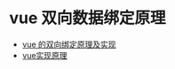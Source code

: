 # vue 双向数据绑定原理

* [vue 的双向绑定原理及实现](https://juejin.im/entry/5923973da22b9d005893805a#comment)
* [vue实现原理](https://github.com/DMQ/mvvm)